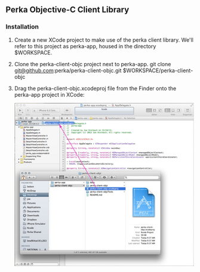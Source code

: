 ## Perka Objective-C Client Library

### Installation

1. Create a new XCode project to make use of the perka client library.  We'll refer to this project as perka-app, housed in the directory $WORKSPACE.

2. Clone the perka-client-objc project next to perka-app.
    git clone git@github.com:perka/perka-client-objc.git $WORKSPACE/perka-client-objc

3. Drag the perka-client-objc.xcodeproj file from the Finder onto the perka-app project in XCode:

   ![Dragging perka-client-objc.xcodeproj](docs/screen1.jpg)